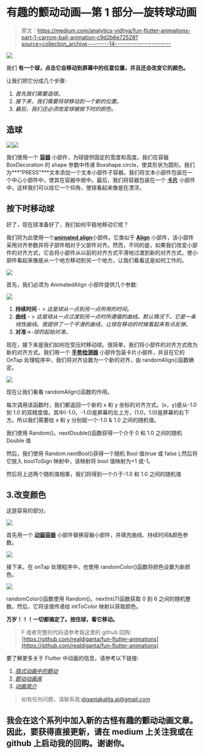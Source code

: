# 有趣的颤动动画—第 1 部分—旋转球动画

> 原文：<https://medium.com/analytics-vidhya/fun-flutter-animations-part-1-carrom-ball-animation-c9d2b6e72528?source=collection_archive---------14----------------------->

![](img/7e8c2c55cc443d2d1534b6ea17721111.png)

我们 **有一个球，点击它会移动到屏幕中的任意位置，并且还会改变它的颜色。**

让我们把它分成几个步骤:

1.  *首先我们需要造球。*
2.  *接下来，我们需要将球移动到一个新的位置。*
3.  *最后，我们还必须改变球被按下时的颜色。*

## 造球

![](img/13a379b6b529577d3a11459c40f8a659.png)![](img/e5fed3666e3213c8e82c8a4494035381.png)

我们使用一个 [**容器**](https://api.flutter.dev/flutter/widgets/Container-class.html) 小部件，为球提供固定的宽度和高度。我们在容器 BoxDecoration 的 shape 参数中传递 Boxshape.circle，使其形状为圆形。我们为***“PRESS”***文本添加一个文本小部件子容器。我们将文本小部件包装在一个中心小部件中，使其在容器中居中。最后，我们将容器包装在一个 [**卡片**](https://api.flutter.dev/flutter/material/Card-class.html) 小部件中，这样我们可以给它一个仰角，使球看起来像是在漂浮。

## 按下时移动球

好了，现在球准备好了，我们如何平稳地移动它呢？

我们将为此使用一个[**animated align**](https://api.flutter.dev/flutter/widgets/AnimatedAlign-class.html)小部件。它类似于 [**Align**](https://api.flutter.dev/flutter/widgets/Align-class.html) 小部件，该小部件采用对齐参数并将子部件相对于父部件对齐。然而，不同的是，如果我们改变小部件的对齐方式，它会将小部件从以前的对齐方式平滑地过渡到新的对齐方式，使小部件看起来像是从一个地方移动到另一个地方。让我们看看这是如何工作的。

![](img/378998dd002e1d2f02449ab19d4afd6b.png)

首先，我们必须为 AnimatedAlign 小部件提供几个参数:

![](img/5a9c13294b3cb6298382ee353142660c.png)

1.  **持续时间** - > *这是球从一点到另一点所用的时间。*
2.  **曲线** - > *这是球从一点过渡到另一点时所遵循的曲线。默认情况下，它是一条线性曲线。我提供了一个平滑的曲线，让球在移动的时候看起来有点反弹。*
3.  **对准**->-*球的起始对准。*

现在，接下来是我们如何在受压时移动球。很简单，我们将小部件的对齐方式改为新的对齐方式。我们用一个 [**手势检测器**](https://api.flutter.dev/flutter/widgets/GestureDetector-class.html) 小部件包装卡片小部件，并且在它的 OnTap 处理程序中，我们将对齐设置为一个新的对齐，由 randomAlign()函数确定。

![](img/c0988ad4623a0855f66b3994b4c02eb8.png)

现在让我们看看 randomAlign()函数的作用。

每次调用该函数时，我们都返回一个新的 x 和 y 坐标的对齐方式。(x，y)是从-1.0 到 1.0 的双精度值。其中(-1.0，-1.0)是屏幕的左上方，(1.0，1.0)是屏幕的右下方。所以我们需要给 x 和 y 分别赋一个-1.0 & 1.0 之间的随机值。

我们使用 Random()。nextDouble()函数获得一个介于 0 和 1.0 之间的随机 Double 值

然后，我们使用 Random.nextBool()获得一个随机 Bool 值(true 或 false ),然后将它放入 boolToSign 映射中，该映射将 bool 值映射为+1 或-1。

然后将上述两个随机值相乘，我们将得到一个介于-1.0 和 1.0 之间的随机值

## 3.改变颜色

这是容易的部分。

![](img/be3659d1d3a3aa6bd50e754c8d1ff7ba.png)

首先用一个 [**动画容器**](https://api.flutter.dev/flutter/widgets/AnimatedContainer-class.html) 小部件替换容器小部件，并填充曲线、持续时间&颜色参数。

![](img/fc9c7e195a7dc51edecf14386c75fe1d.png)

接下来，在 onTap 处理程序中，也使用 randomColor()函数将颜色设置为新颜色。

![](img/e96237e4a4e2d53cb0a832d6db60067d.png)

randomColor()函数使用 Random()。nextInt(7)函数获取 0 到 6 之间的随机整数。然后，它将该值传递给 intToColor 映射以获取颜色。

**万岁！！！一切都搞定了。按住球，看它移动。**

> F 或者完整的代码请参考我这里的 github 回购:[https://github.com/realdiganta/fun-flutter-animations](https://github.com/realdiganta/fun-flutter-animations)

要了解更多关于 Flutter 中动画的信息，请参考以下链接:

1.  [*隐式动画中的颤动*](https://flutter.dev/docs/codelabs/implicit-animations)
2.  [*颤动动画库*](https://api.flutter.dev/flutter/animation/animation-library.html)
3.  [*动画简介*](https://flutter.dev/docs/development/ui/animations)

> 如有任何问题，请联系我:digantakalita.ai@gmail.com

## 我会在这个系列中加入新的古怪有趣的颤动动画文章。因此，要获得直接更新，请在 medium 上关注我或在 github 上启动我的回购。谢谢你。
